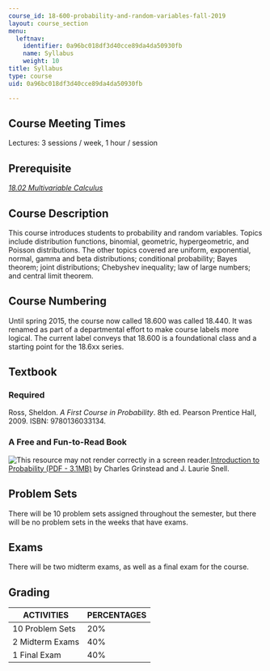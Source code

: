 ```yaml
---
course_id: 18-600-probability-and-random-variables-fall-2019
layout: course_section
menu:
  leftnav:
    identifier: 0a96bc018df3d40cce89da4da50930fb
    name: Syllabus
    weight: 10
title: Syllabus
type: course
uid: 0a96bc018df3d40cce89da4da50930fb

---
```


Course Meeting Times
--------------------

Lectures: 3 sessions / week, 1 hour / session

Prerequisite
------------

[_18.02 Multivariable Calculus_](/courses/18-02sc-multivariable-calculus-fall-2010)

Course Description
------------------

This course introduces students to probability and random variables. Topics include distribution functions, binomial, geometric, hypergeometric, and Poisson distributions. The other topics covered are uniform, exponential, normal, gamma and beta distributions; conditional probability; Bayes theorem; joint distributions; Chebyshev inequality; law of large numbers; and central limit theorem.

Course Numbering
----------------

Until spring 2015, the course now called 18.600 was called 18.440. It was renamed as part of a departmental effort to make course labels more logical. The current label conveys that 18.600 is a foundational class and a starting point for the 18.6xx series.

Textbook
--------

### Required

Ross, Sheldon. _A First Course in Probability_. 8th ed. Pearson Prentice Hall, 2009. ISBN: 9780136033134.

### A Free and Fun-to-Read Book

![This resource may not render correctly in a screen reader.](/images/inacessible.gif)[Introduction to Probability (PDF - 3.1MB)](http://www.dartmouth.edu/~chance/teaching_aids/books_articles/probability_book/amsbook.mac.pdf) by Charles Grinstead and J. Laurie Snell.

Problem Sets
------------

There will be 10 problem sets assigned throughout the semester, but there will be no problem sets in the weeks that have exams.

Exams
-----

There will be two midterm exams, as well as a final exam for the course.

Grading
-------

| ACTIVITIES | PERCENTAGES |
| --- | --- |
| 10 Problem Sets | 20% |
| 2 Midterm Exams | 40% |
| 1 Final Exam | 40%